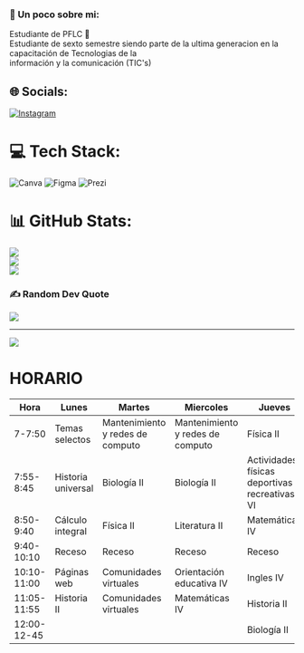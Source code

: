 ###  💫 Un poco sobre mi:
Estudiante de PFLC 🐆<br>Estudiante de sexto semestre siendo parte de la ultima generacion en la capacitación de Tecnologias de la <br>información y la comunicación (TIC's) <br>


## 🌐 Socials:
[![Instagram](https://img.shields.io/badge/Instagram-%23E4405F.svg?logo=Instagram&logoColor=white)](https://instagram.com/alexiatorres06) 

# 💻 Tech Stack:
![Canva](https://img.shields.io/badge/Canva-%2300C4CC.svg?style=for-the-badge&logo=Canva&logoColor=white) 	![Figma](https://img.shields.io/badge/figma-%23F24E1E.svg?style=for-the-badge&logo=figma&logoColor=white) ![Prezi](https://img.shields.io/badge/Prezi-%23000000.svg?style=for-the-badge&logo=Prezi&logoColor=white)
# 📊 GitHub Stats:
![](https://github-readme-stats.vercel.app/api?username=alexiatorres06&theme=dark&hide_border=false&include_all_commits=false&count_private=false)<br/>
![](https://github-readme-streak-stats.herokuapp.com/?user=alexiatorres06&theme=dark&hide_border=false)<br/>
![](https://github-readme-stats.vercel.app/api/top-langs/?username=alexiatorres06&theme=dark&hide_border=false&include_all_commits=false&count_private=false&layout=compact)

### ✍️ Random Dev Quote
![](https://quotes-github-readme.vercel.app/api?type=horizontal&theme=radical)

---
[![](https://visitcount.itsvg.in/api?id=alexiatorres06&icon=0&color=0)](https://visitcount.itsvg.in)

<!-- Proudly created with GPRM ( https://gprm.itsvg.in ) -->

# HORARIO
| Hora        	| Lunes                  	| Martes                           	| Miercoles                        	| Jueves                                           	| viernes                          	|
|-------------	|------------------------	|----------------------------------	|----------------------------------	|--------------------------------------------------	|----------------------------------	|
| 7-7:50      	| Temas selectos         	| Mantenimiento y redes de computo 	| Mantenimiento y redes de computo 	| Física II                                        	| Mantenimiento y redes de computo 	|
| 7:55-8:45   	| Historia universal     	| Biología II                      	| Biología II                      	| Actividades físicas deportivas y  recreativas VI 	| Biología II                      	|
| 8:50-9:40   	| Cálculo integral      	| Física II                        	| Literatura II                    	| Matemáticas IV                                   	| Matemáticas IV                   	|
| 9:40-10:10   	| Receso                 	| Receso                           	| Receso                           	| Receso                                           	| Receso                           	|
| 10:10-11:00 	| Páginas web           	| Comunidades  virtuales           	| Orientación  educativa IV        	| Ingles IV                                        	| Historia II                      	|
| 11:05-11:55   | Historia II            	| Comunidades virtuales            	| Matemáticas IV                   	| Historia II                                      	| Literatura II                    	|
| 12:00-12-45 	|                        	|                                  	|                                  	| Biología II                                      	| Ingles IV                        	|
